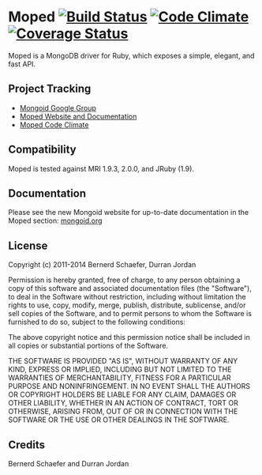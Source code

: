 Moped [![Build Status](https://secure.travis-ci.org/mongoid/moped.svg?branch=master)](http://travis-ci.org/mongoid/moped) [![Code Climate](https://codeclimate.com/github/mongoid/moped.svg)](https://codeclimate.com/github/mongoid/moped) [![Coverage Status](https://coveralls.io/repos/mongoid/moped/badge.png?branch=master)](https://coveralls.io/r/mongoid/moped?branch=master)
========

Moped is a MongoDB driver for Ruby, which exposes a simple, elegant, and fast
API.

Project Tracking
----------------

* [Mongoid Google Group](http://groups.google.com/group/mongoid)
* [Moped Website and Documentation](http://mongoid.org/en/moped/)
* [Moped Code Climate](https://codeclimate.com/github/mongoid/moped)

Compatibility
-------------

Moped is tested against MRI 1.9.3, 2.0.0, and JRuby (1.9).

Documentation
-------------

Please see the new Mongoid website for up-to-date documentation in
the Moped section: [mongoid.org](http://mongoid.org/en/moped/)

License
-------

Copyright (c) 2011-2014 Bernerd Schaefer, Durran Jordan

Permission is hereby granted, free of charge, to any person obtaining
a copy of this software and associated documentation files (the
"Software"), to deal in the Software without restriction, including
without limitation the rights to use, copy, modify, merge, publish,
distribute, sublicense, and/or sell copies of the Software, and to
permit persons to whom the Software is furnished to do so, subject to
the following conditions:

The above copyright notice and this permission notice shall be
included in all copies or substantial portions of the Software.

THE SOFTWARE IS PROVIDED "AS IS", WITHOUT WARRANTY OF ANY KIND,
EXPRESS OR IMPLIED, INCLUDING BUT NOT LIMITED TO THE WARRANTIES OF
MERCHANTABILITY, FITNESS FOR A PARTICULAR PURPOSE AND
NONINFRINGEMENT. IN NO EVENT SHALL THE AUTHORS OR COPYRIGHT HOLDERS BE
LIABLE FOR ANY CLAIM, DAMAGES OR OTHER LIABILITY, WHETHER IN AN ACTION
OF CONTRACT, TORT OR OTHERWISE, ARISING FROM, OUT OF OR IN CONNECTION
WITH THE SOFTWARE OR THE USE OR OTHER DEALINGS IN THE SOFTWARE.

Credits
-------

Bernerd Schaefer and Durran Jordan
